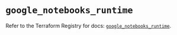 # `google_notebooks_runtime`

Refer to the Terraform Registry for docs: [`google_notebooks_runtime`](https://registry.terraform.io/providers/hashicorp/google-beta/6.44.0/docs/resources/google_notebooks_runtime).
